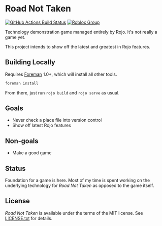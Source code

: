 # Road Not Taken
[![GitHub Actions Build Status](https://github.com/LPGhatguy/roads/workflows/CI/badge.svg)](https://github.com/LPGhatguy/roads/actions?query=workflow%3ACI)
[![Roblox Group](https://img.shields.io/badge/Roblox-Group-red)](https://www.roblox.com/groups/4828125/Road-Not-Taken#!/about)

Technology demonstration game managed entirely by Rojo. It's not really a game yet.

This project intends to show off the latest and greatest in Rojo features.

## Building Locally
Requires [Foreman](https://github.com/rojo-rbx/foreman) 1.0+, which will install all other tools.

```bash
foreman install
```

From there, just run `rojo build` and `rojo serve` as usual.

## Goals
- Never check a place file into version control
- Show off latest Rojo features

## Non-goals
- Make a good game

## Status
Foundation for a game is here. Most of my time is spent working on the underlying technology for *Road Not Taken* as opposed to the game itself.

## License
*Road Not Taken* is available under the terms of the MIT license. See [LICENSE.txt](LICENSE.txt) for details.